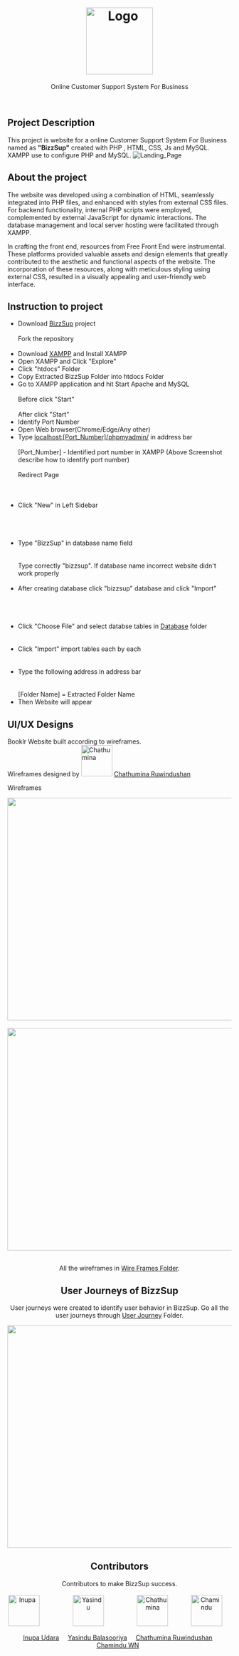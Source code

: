 <!-- PROJECT LOGO -->
<h1>
  <div  align="center">
  <a  href="https://github.com/inupaUdara/BizzSup">
      <img  src="https://github.com/inupaUdara/BizzSup/blob/main/Site%20Images/BizzSupp.jpg"  alt="Logo" width = 150px height = 150px>
  </a>
</h1>
<p align=center>Online Customer Support System For Business</p>
<br>

## Project Description
This project is website for a online Customer Support System For Business named as <b>"BizzSup"</b>  created with PHP , HTML, CSS, Js and MySQL. XAMPP use to configure PHP and MySQL. 
<img  src="https://github.com/inupaUdara/BizzSup/blob/main/Site%20Images/landing%20page.png"  alt="Landing_Page">

## About the project
The website was developed using a combination of HTML, seamlessly integrated into PHP files, and enhanced with styles from external CSS files. For backend functionality, internal PHP scripts were employed, complemented by external JavaScript for dynamic interactions. The database management and local server hosting were facilitated through XAMPP.

In crafting the front end, resources from  Free Front End were instrumental. These platforms provided valuable assets and design elements that greatly contributed to the aesthetic and functional aspects of the website. The incorporation of these resources, along with meticulous styling using external CSS, resulted in a visually appealing and user-friendly web interface.

## Instruction to project
<ul>
  <li>Download <a href="https://github.com/inupaUdara/BizzSup">BizzSup</a> project</li>
  <!--<img align=center src="">-->
  <br>
  Fork the repository
  <br><br>
  <li>Download <a href="https://www.apachefriends.org/download.html">XAMPP</a> and Install XAMPP</li>
  <li>Open XAMPP and Click "Explore"</li>
  <!--<img align=center src="">-->
  <li>Click "htdocs" Folder </li>
  <!--<img align=center src="">-->
  <li>Copy Extracted BizzSup Folder into htdocs Folder</li>
  <li>Go to XAMPP application and hit Start Apache and MySQL</li><br>
  Before click "Start"
  <!--<img align=center src="">-->
  <br><br>
  After click "Start" 
  <!--<img align=center src="">-->
  <li>Identify Port Number</li>
    <!--<img align=center src="">-->
  <li>Open Web browser(Chrome/Edge/Any other)</li>
  <li>Type <a href="">localhost:[Port_Number]/phpmyadmin/</a> in address bar</li>
  <br>
  [Port_Number] - Identified port number in XAMPP (Above Screenshot describe how to identify port number)
  <br><br>
  Redirect Page 
  <br><br>
  <!--<img align=center src="">-->
  <br><br>
  <li>Click "New" in Left Sidebar</li>
  <br><br>
  <!--<img align=center src="">-->
  <br><br>
  <li>Type "BizzSup" in database name field</li>
  <br><br>
  <!--<img align=center src="">-->
  Type correctly "bizzsup". If database name incorrect website didn't work properly
  <br><br>
  <li>After creating database click "bizzsup" database and click "Import"</li>
  <br><br>
  <!--<img align=center src="">-->
  <br><br>
  <li>Click "Choose File" and select databse tables in <a href="Database">Database</a> folder</li>
  <!--<img align=center src="">-->
  <br><br>
  <li>Click "Import" import tables each by each </li>
  <!--<img align=center src="">-->
  <br><br>
  <li>Type the following address in address bar</li>
  <!--<img align=center src="">-->
  <br><br>
  [Folder Name] = Extracted Folder Name 
  <li>Then Website will appear</li>  
</ul>

## UI/UX Designs 
Booklr Website built according to wireframes.<br> Wireframes designed by 
<a href="https://github.com/Chathumina12"><img src="" alt="Chathumina" title="Chathumina" width="70" height="70"/></a> 
<a href="https://www.linkedin.com/in/chathumina-rwindushan-452057242/">Chathumina Ruwindushan</a>

Wireframes 
<div  align="center">
<img align="center" src="https://github.com/inupaUdara/BizzSup/blob/main/wireframes/Home.png" width="600" height="500">
<br><br>
<img align=center src="https://github.com/inupaUdara/BizzSup/blob/main/wireframes/sign%20up%20page.png" width="600" height="500">
<br><br>
<p align=center>All the wireframes in <a href="https://github.com/inupaUdara/BizzSup/tree/main/wireframes">Wire Frames Folder</a>.</p>

## User Journeys of BizzSup
User journeys were created to identify user behavior in BizzSup. Go all the user journeys through <a href="https://github.com/inupaUdara/BizzSup/tree/main/user%20journeys">User Journey</a> Folder.
<div  align="center">
<img src="https://github.com/inupaUdara/BizzSup/blob/main/user%20journeys/sign%20up_register.jpeg" width="600" height="500">

## Contributors
Contributors to make BizzSup success.
<br><br>
<a href="https://www.linkedin.com/in/inupa-udara-02444728a/"><img src="https://avatars.githubusercontent.com/u/127815279?v=4" alt="Inupa" title="Inupa" width="70" height="70"/></a>
&nbsp;&nbsp;&nbsp;&nbsp;&nbsp;&nbsp;&nbsp;&nbsp;&nbsp;&nbsp;&nbsp;&nbsp;&nbsp;
&nbsp;&nbsp;&nbsp;&nbsp;<a href="https://www.linkedin.com/in/yasindu-balasooriya-56138a229/"><img src="https://avatars.githubusercontent.com/u/124476484?v=4" alt="Yasindu" title="Yasindu" width="70" height="70"/></a>
&nbsp;&nbsp;&nbsp;&nbsp;&nbsp;&nbsp;&nbsp;&nbsp;&nbsp;&nbsp;&nbsp;&nbsp;&nbsp; 
&nbsp;&nbsp;&nbsp;&nbsp;<a href="https://www.linkedin.com/in/chathumina-rwindushan-452057242/"><img src="https://avatars.githubusercontent.com/u/142786337?v=4" alt="Chathumina" title="Chathumina" width="70" height="70"/></a>
&nbsp;&nbsp;&nbsp;&nbsp;&nbsp;&nbsp;&nbsp; 
&nbsp;&nbsp;&nbsp;&nbsp;<a href="https://www.linkedin.com/in/chamindu-wn-074815282/"><img src="https://avatars.githubusercontent.com/u/130142380?v=4" alt="Chamindu" title="Chamindu" width="70" height="70"/></a>
&nbsp;&nbsp;&nbsp;&nbsp; 

&nbsp;&nbsp;<a href="https://www.linkedin.com/in/inupa-udara-02444728a/">Inupa Udara</a>&nbsp;&nbsp;&nbsp;&nbsp;
<a href="https://www.linkedin.com/in/yasindu-balasooriya-56138a229/">Yasindu Balasooriya</a>&nbsp;&nbsp;&nbsp;&nbsp;
<a href="https://www.linkedin.com/in/chathumina-rwindushan-452057242/">Chathumina Ruwindushan</a>&nbsp;&nbsp;&nbsp;&nbsp;
<a href="https://www.linkedin.com/in/chamindu-wn-074815282/">Chamindu WN</a>&nbsp;&nbsp;



